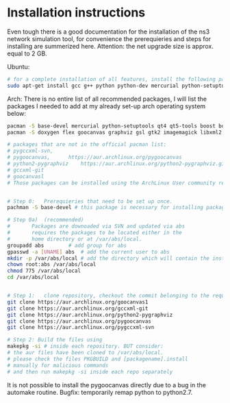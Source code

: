 
# Installation instructions
Even tough there is a good documentation for the installation of the ns3 network simulation tool, for convenience the prerequieries and steps for installing are summerized here. Attention: the net upgrade size is approx. equal to 2 GB.

Ubuntu:
```bash
# for a complete installation of all features, install the following packages to your copy of Ubuntu.
sudo apt-get install gcc g++ python python-dev mercurial python-setuptools git qt4-dev-tools libqt4-dev cmake libc6-dev libc6-dev-i386 g++-multilib gdb valgrind gsl-bin libgsl2 libgsl-dev flex bison libfl-dev tcpdump sqlite sqlite3 libsqlite3-dev libxml2 libxml2-dev libgtk2.0-0 libgtk2.0-dev vtun lxc uncrustify doxygen graphviz imagemagick texlive texlive-extra-utils texlive-latex-extra texlive-font-utils texlive-lang-portugese dvipng python-sphinx dia python-pygraphviz python-kiwi python-pygoocanvas libgoocanvas-dev ipython libboost-signals-dev libboost-filesystem-dev openmpi-bin openmpi-common openmpi-doc libopenmpi-dev
```

Arch:
There is no entire list of all recommended packages, I will list the packages I needed to add at my already set-up arch operating system below: 
```bash
pacman -S base-devel mercurial python-setuptools qt4 qt5-tools boost boost-libs dia
pacman -S doxygen flex goocanvas graphviz gsl gtk2 imagemagick libxml2 openmpi pygtk python2-pydot python2-setuptools qt4 sqlite fakeroot findutils bzr gdb python2-sphinx texlive-bin tcpdump uncrustify valgrind wireshark-gtk gtk-doc svn

# packages that are not in the official pacman list:
# pygccxml-svn, 	
# pygoocanvas,		https://aur.archlinux.org/pygoocanvas
# python2-pygraphviz	https://aur.archlinux.org/python2-pygraphviz.git 
# gccxml-git		
# goocanvasl		
# Those packages can be installed using the ArchLinux User community repository (AUR), a collection of instructions to build user-devied packages.


# Step 0:	Prerequieries that need to be set up once.
pachman -S base-devel # this package is necessary for installing packages from AUR

# Step 0a)	(recommended)
# 		Packages are downoaded via SVN and updated via abs
#		requires the packages to be located either in the 
#		home directory or at /var/abs/local.
groupadd abs		# add group for abs
gpasswd -a [UNAME] abs	# add the current user to abs 
mkdir -p /var/abs/local	# add the directory which will contain the installation
chown root:abs /var/abs/local
chmod 775 /var/abs/local
cd /var/abs/local


# Step 1:	clone repository, checkout the commit belonging to the required version
git clone https://aur.archlinux.org/goocanvas1
git clone https://aur.archlinux.org/gccxml-git
git clone https://aur.archlinux.org/python2-pygraphviz
git clone https://aur.archlinux.org/pygoocanvas
git clone https://aur.archlinux.org/pygccxml-svn

# Step 2: Build the files using
makepkg -si # inside each repository. BUT consider:
# the aur files have been cloned to /var/abs/local.
# please check the files PKGBUILD and [packagename].install
# manually for malicious commands
# and then run makepkg -si inside each repo separately
```
It is not possible to install the pygoocanvas directly due to a bug in the automake routine. Bugfix: temporarily remap python to python2.7. 



